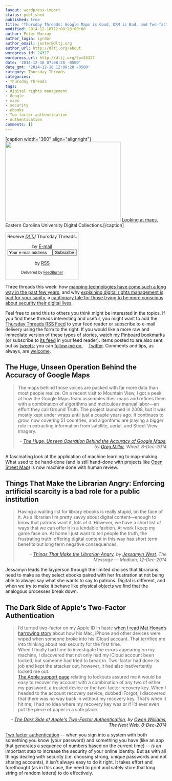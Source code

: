 ```yaml
---
layout: wordpress-import
status: published
published: true
title: 'Thursday Threads: Google Maps is Good, DRM is Bad, and Two-factor Authentication can be Ugly'
modified: 2014-12-18T12:08:28+00:00
author: Peter Murray
author_login: lyrdor
author_email: jester@dltj.org
author_url: http://dltj.org/about
wordpress_id: 24327
wordpress_url: http://dltj.org/?p=24327
date: '2014-12-18 07:08:28 -0500'
date_gmt: '2014-12-18 12:08:28 -0500'
category: Thursday Threads
categories:
- Thursday Threads
tags:
- digital rights management
- Google
- maps
- security
- ebooks
- Two-factor authentication
- Authentication
comments: []
---
```

<p>[caption width="360" align="alignright"]<a href="http://digital.lib.ecu.edu/7604" title="Document Moved"><img src="http://150.216.68.252:8080/adore-djatoka/resolver?url_ver=Z39.88-2004&rft_id=http://150.216.68.252/ncgre000/00000008/00007604/00007604_ac_0001.jp2&svc_id=info:lanl-repo/svc/getRegion&svc_val_fmt=info:ofi/fmt:kev:mtx:jpeg2000&svc.format=image/jpeg&svc.level=2" width="360" height="249" class /></a> <a href="http://digital.lib.ecu.edu/7604" title="Document Moved">Looking at maps</a>, Eastern Carolina University Digital Collections.[/caption]</p>
<div id="feedburner-thursday-threads-email-2014w50" class="wp-caption alignright noprint noFrontPage" style="width: 230px;">
<form style="border: 1px solid rgb(204, 204, 204); padding: 3px; margin: 0pt; text-align: center;" action="http://feedburner.google.com/fb/a/mailverify" method="post" target="popupwindow" onsubmit="window.open('http://feedburner.google.com/fb/a/mailverify?uri=thursday-threads', 'popupwindow', 'scrollbars=yes,width=550,height=520');return true">Receive <i><acronym title="Disruptive Library Technology Jester">DLTJ</acronym></i> Thursday Threads:</p>
<p>by&nbsp;<a href="http://feedburner.google.com/fb/a/mailverify?uri=thursday-threads&amp;loc=en_US" title="D.L.T.J. Thursday Threads Email Subscription">E-mail</a><br /><input style="width: 140px;" name="email" value="Your e-mail address" onfocus="if (this.defaultValue==this.value) this.value = ''" type="text"/><input value="thursday-threads" name="uri" type="hidden"/><input name="loc" value="en_US" type="hidden"/><input value="Subscribe" type="submit"/></p>
<p>by&nbsp;<a href="http://feeds.dltj.org/thursday-threads/" title="D.L.T.J. Thursday Threads RSS Feed">RSS</a>
<p style="font-size: 80%;">Delivered by <a href="http://feedburner.google.com" target="_blank" title="Google Feedburner Service">FeedBurner</a></p>
</form>
</div>
<p>Three threads this week: how <a href="/article/thursday-threads-2014w50/#p24327-google-maps">mapping technologies have come such a long way in the past few years</a>, and why <a href="/article/thursday-threads-2014w50/#p24327-drm">explaining digital rights management is bad for your sanity</a>, a <a href="/article/thursday-threads-2014w50/#p24327-2fa">cautionary tale for those trying to be more conscious about security their digital lives</a>.</p>
<p>Feel free to send this to others you think might be interested in the topics.  If you find these threads interesting and useful, you might want to add the <a title="RSS Feed for DLTJ Thursday Threads" href="http://feeds.dltj.org/thursday-threads/">Thursday Threads RSS Feed</a> to your feed reader or subscribe to e-mail delivery using the form to the right.  If you would like a more raw and immediate version of these types of stories, watch <a title="Peter Murray | Pinboard" href="http://pinboard.in/u:dltj">my Pinboard bookmarks</a> (or subscribe to <a title="RSS feed for Peter Murray's Pinboard account" href="http://feeds.pinboard.in/rss/u:dltj/">its feed</a> in your feed reader).  Items posted to are also sent out as <a title="Peter Murray's Twitter page" href="https://twitter.com/DataG">tweets</a>; you can <a target="_blank" href="https://twitter.com/intent/user?screen_name=DataG">follow me on <span style="background-image: url('//si0.twimg.com/images/dev/cms/intents/bird/bird_blue/bird_16_blue.png'); background-repeat: no-repeat; padding-left: 18px;">Twitter</span></a>.  Comments and tips, as always, are <a href="/contact">welcome</a>.</p>
<h2 id="p24327-google-maps">The Huge, Unseen Operation Behind the Accuracy of Google Maps</h2>
<blockquote><p>The maps behind those voices are packed with far more data than most people realize. On a recent visit to Mountain View, I got a peek at how the Google Maps team assembles their maps and refines them with a combination of algorithms and meticulous manual labor&mdash;an effort they call Ground Truth. The project launched in 2008, but it was mostly kept under wraps until just a couple years ago. It continues to grow, now covering 51 countries, and algorithms are playing a bigger role in extracting information from satellite, aerial, and Street View imagery.
<div style="text-align: right; width: 100%;"><cite>- <a href="http://www.wired.com/2014/12/google-maps-ground-truth/" title="The Huge, Unseen Operation Behind the Accuracy of Google Maps | WIRED">The Huge, Unseen Operation Behind the Accuracy of Google Maps</a>, by <a href="http://www.wired.com/author/greglm/" title="Greg Miller, Author at WIRED">Greg Miller</a>, Wired, 8-Dec-2014</cite></div>
</blockquote>
<p>A fascinating look at the application of machine learning to map-making.  What used to be hand-done (and is still hand-done with projects like <a href="https://www.openstreetmap.org/about">Open Street Map</a>) is now machine done with human review.</p>
<h2 id="p24327-drm">Things That Make the Librarian Angry: Enforcing artificial scarcity is a bad role for a public institution</h2>
<blockquote><p>Having a waiting list for library ebooks is really stupid, on the face of it. As a librarian I&rsquo;m pretty savvy about digital content&mdash;enough to know that patrons want it, lots of it. However, we have a short list of ways that we can offer it in a lendable fashion. At work I keep my game face on. At home I just want to tell people the truth, the frustrating truth: offering digital content in this way has short term benefits but long term negative consequences.
<div style="text-align: right; width: 100%;"><cite>- <a href="https://medium.com/message/things-that-make-the-librarian-angry-1d30cd27cf60">Things That Make the Librarian Angry</a>, by <a href="https://medium.com/@jessamyn">Jessamyn West</a>, The Message &mdash; Medium, 12-Dec-2014</cite></div>
</blockquote>
<p>Jessamyn leads the layperson through the limited choices that librarians need to make as they select ebooks paired with her frustration at not being able to always say what she wants to say to patrons.  Digital is different, and when we try to make it behave like physical objects we find that the analogous processes break down.</p>
<h2 id="p24327-2fa">The Dark Side of Apple's Two-Factor Authentication</h2>
<blockquote><p>I&rsquo;d turned two-factor on my Apple ID in haste <a href="http://www.wired.com/2012/08/apple-amazon-mat-honan-hacking/all/" title="How Apple and Amazon Security Flaws Led to My Epic Hacking | WIRED">when I read Mat Honan&rsquo;s harrowing story</a> about how his Mac, iPhone and other devices were wiped when someone broke into his iCloud account. That terrified me into thinking about real security for the first time.<br />
When I finally had time to investigate the errors appearing on my machine, I discovered that not only had my iCloud account been locked, but someone had tried to break in. Two-factor had done its job and kept the attacker&nbsp;out, however, it had also inadvertently locked me out.<br />
<a href="http://support.apple.com/en-nz/TS2446" title="http://support.apple.com/en-nz/TS2446">The Apple support page</a> relating to lockouts assured me it would be easy to recover my account with a combination of any two of either my password, a trusted device or the two-factor recovery key. When I headed to the account recovery service, dubbed iForgot, I discovered that there was no way back in without my recovery key. That&rsquo;s when it hit me; I had no idea where my recovery key was or if I&rsquo;d ever even put the piece of paper in a safe place.</p></blockquote>
<div style="text-align: right; width: 100%;"><cite>- <a href="http://thenextweb.com/apple/2014/12/08/lost-apple-id-learnt-hard-way-careful-two-factor-authentication/" title="The Dark Side of Apple&amp;#039;s Two-Factor Authentication">The Dark Side of Apple's Two-Factor Authentication</a>, by <a href="http://thenextweb.com/author/owilliams/" title="Owen Williams, Author at The Next Web">Owen Williams</a>, The Next Web, 8-Dec-2014</cite></div>
<p><a href="https://en.wikipedia.org/wiki/Two-step_verification">Two factor authentication</a> -- when you sign into a system with both something you know (your password) and something you have (like an app that generates a sequence of numbers based on the current time) -- <em>is</em> an important step to increase the security of your online identity.  But as with all things dealing with security (i.e. choosing strong, unique passwords and not sharing accounts), it isn't always easy to do it right.  It takes effort and forethought (as in this case, the need to print and safely store that long string of random letters) to do effectively.</p>
